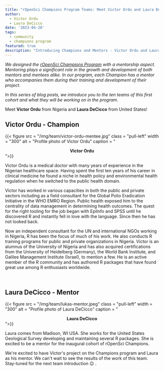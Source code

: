 ```yaml
---
title: "rOpenSci Champions Program Teams: Meet Victor Ordu and Laura DeCicco"
author:
  - Victor Ordu
  - Laura DeCicco
date: '2023-04-20'
tags:
  - community
  - champions program
featured: true
description: "Introducing Champions and Mentors - Victor Ordu and Laura DeCicco"
---
```


*We designed the [rOpenSci Champions Program](/champions/) with a mentorship aspect. Mentoring plays a significant role in the growth and development of both mentors and mentees alike. In our program, each Champion has a mentor who accompanies them during their training and development of their project.*

*In this series of blog posts, we introduce you to the ten teams of this first cohort and what they will be working on in the program.*

Meet **Victor Ordu** from Nigeria and **Laura DeCicco** from United States!


## Victor Ordu - Champion

{{< figure src = "/img/team/victor-ordu-mentee.jpg" class = "pull-left" width = "300" alt = "Profile photo of Victor Ordu" caption = "<center><strong>Victor Ordu</strong></center>">}}

Victor Ordu is a medical doctor with many years of experience in the Nigerian healthcare space. Having spent the first ten years of his career in clinical medicine he found a niche in health policy and environmental health regulation when he switched to the public health domain. 

Victor has worked in various capacities in both the public and private sectors including as a field consultant for the Global Polio Eradication Initiative in the WHO EMRO Region. Public health exposed him to the centrality of data management in determining health outcomes.  The quest for the right tooling for the job began with EpiInfo and SPSS until he discovered R and instantly fell in love with the language. Since then he has not looked back. 

Now an independent consultant for the UN and international NGOs working in Nigeria, R has been the focus of much of his work. He also conducts R training programs for public and private organizations in Nigeria. Victor is an alumnus of the University of Nigeria and has also acquired certifications from the University of Heidelberg (Germany), the World Bank Institute, and Galilee Management Institute (Israel), to mention a few. He is an active member of the R community and has authored R packages that have found great use among R enthusiasts worldwide.

</br>

## Laura DeCicco - Mentor

{{< figure src = "/img/team/lukas-mentor.jpeg" class = "pull-left" width = "300" alt = "Profile photo of Laura DeCicco" caption = "<center><strong>Laura DeCicco</strong></center>">}}

Laura comes from Madison, WI USA. She works for the United States Geological Survey developing and maintaining several R packages. She is excited to be a mentor for the inaugural cohort of rOpenSci Champions.

We're excited to have Victor's project on the Champions program and Laura as his mentor.  We can't wait to see the results of the work of this team. Stay-tuned for the next team introduction 😉 .
